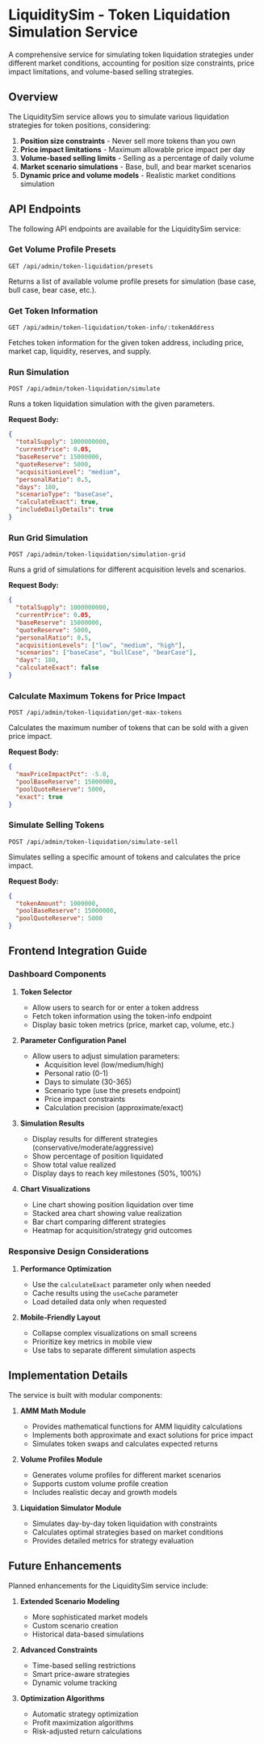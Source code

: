 # LiquiditySim - Token Liquidation Simulation Service

A comprehensive service for simulating token liquidation strategies under different market conditions, accounting for position size constraints, price impact limitations, and volume-based selling strategies.

## Overview

The LiquiditySim service allows you to simulate various liquidation strategies for token positions, considering:

1. **Position size constraints** - Never sell more tokens than you own
2. **Price impact limitations** - Maximum allowable price impact per day
3. **Volume-based selling limits** - Selling as a percentage of daily volume
4. **Market scenario simulations** - Base, bull, and bear market scenarios
5. **Dynamic price and volume models** - Realistic market conditions simulation

## API Endpoints

The following API endpoints are available for the LiquiditySim service:

### Get Volume Profile Presets

```
GET /api/admin/token-liquidation/presets
```

Returns a list of available volume profile presets for simulation (base case, bull case, bear case, etc.).

### Get Token Information

```
GET /api/admin/token-liquidation/token-info/:tokenAddress
```

Fetches token information for the given token address, including price, market cap, liquidity, reserves, and supply.

### Run Simulation

```
POST /api/admin/token-liquidation/simulate
```

Runs a token liquidation simulation with the given parameters.

**Request Body:**
```json
{
  "totalSupply": 1000000000,
  "currentPrice": 0.05,
  "baseReserve": 15000000,
  "quoteReserve": 5000,
  "acquisitionLevel": "medium",
  "personalRatio": 0.5,
  "days": 180,
  "scenarioType": "baseCase",
  "calculateExact": true,
  "includeDailyDetails": true
}
```

### Run Grid Simulation

```
POST /api/admin/token-liquidation/simulation-grid
```

Runs a grid of simulations for different acquisition levels and scenarios.

**Request Body:**
```json
{
  "totalSupply": 1000000000,
  "currentPrice": 0.05,
  "baseReserve": 15000000,
  "quoteReserve": 5000,
  "personalRatio": 0.5,
  "acquisitionLevels": ["low", "medium", "high"],
  "scenarios": ["baseCase", "bullCase", "bearCase"],
  "days": 180,
  "calculateExact": false
}
```

### Calculate Maximum Tokens for Price Impact

```
POST /api/admin/token-liquidation/get-max-tokens
```

Calculates the maximum number of tokens that can be sold with a given price impact.

**Request Body:**
```json
{
  "maxPriceImpactPct": -5.0,
  "poolBaseReserve": 15000000,
  "poolQuoteReserve": 5000,
  "exact": true
}
```

### Simulate Selling Tokens

```
POST /api/admin/token-liquidation/simulate-sell
```

Simulates selling a specific amount of tokens and calculates the price impact.

**Request Body:**
```json
{
  "tokenAmount": 1000000,
  "poolBaseReserve": 15000000,
  "poolQuoteReserve": 5000
}
```

## Frontend Integration Guide

### Dashboard Components

1. **Token Selector**
   - Allow users to search for or enter a token address
   - Fetch token information using the token-info endpoint
   - Display basic token metrics (price, market cap, volume, etc.)

2. **Parameter Configuration Panel**
   - Allow users to adjust simulation parameters:
     - Acquisition level (low/medium/high)
     - Personal ratio (0-1)
     - Days to simulate (30-365)
     - Scenario type (use the presets endpoint)
     - Price impact constraints
     - Calculation precision (approximate/exact)

3. **Simulation Results**
   - Display results for different strategies (conservative/moderate/aggressive)
   - Show percentage of position liquidated
   - Show total value realized
   - Display days to reach key milestones (50%, 100%)

4. **Chart Visualizations**
   - Line chart showing position liquidation over time
   - Stacked area chart showing value realization
   - Bar chart comparing different strategies
   - Heatmap for acquisition/strategy grid outcomes

### Responsive Design Considerations

1. **Performance Optimization**
   - Use the `calculateExact` parameter only when needed
   - Cache results using the `useCache` parameter
   - Load detailed data only when requested

2. **Mobile-Friendly Layout**
   - Collapse complex visualizations on small screens
   - Prioritize key metrics in mobile view
   - Use tabs to separate different simulation aspects

## Implementation Details

The service is built with modular components:

1. **AMM Math Module**
   - Provides mathematical functions for AMM liquidity calculations
   - Implements both approximate and exact solutions for price impact
   - Simulates token swaps and calculates expected returns

2. **Volume Profiles Module**
   - Generates volume profiles for different market scenarios
   - Supports custom volume profile creation
   - Includes realistic decay and growth models

3. **Liquidation Simulator Module**
   - Simulates day-by-day token liquidation with constraints
   - Calculates optimal strategies based on market conditions
   - Provides detailed metrics for strategy evaluation

## Future Enhancements

Planned enhancements for the LiquiditySim service include:

1. **Extended Scenario Modeling**
   - More sophisticated market models
   - Custom scenario creation
   - Historical data-based simulations

2. **Advanced Constraints**
   - Time-based selling restrictions
   - Smart price-aware strategies
   - Dynamic volume tracking

3. **Optimization Algorithms**
   - Automatic strategy optimization
   - Profit maximization algorithms
   - Risk-adjusted return calculations